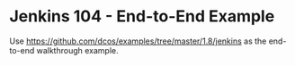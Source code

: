 # Jenkins 104 - End-to-End Example


Use https://github.com/dcos/examples/tree/master/1.8/jenkins as the end-to-end walkthrough example.